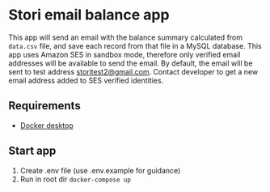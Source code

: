 # Stori email balance app

This app will send an email with the balance summary calculated from `data.csv` file, and save each record from that file in a MySQL database.
This app uses Amazon SES in sandbox mode, therefore only verified email addresses will be available to send the email. By default, the email will be sent to test address storitest2@gmail.com.
Contact developer to get a new email address added to SES verified identities.

## Requirements

- [Docker desktop](https://docs.docker.com/desktop/)

## Start app

1. Create .env file (use .env.example for guidance)
2. Run in root dir
   `docker-compose up`
